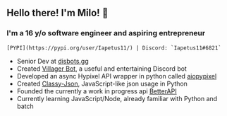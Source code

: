 ## Hello there<!-- general kenobi -->! I'm Milo! :wave:
### I'm a 16 y/o software engineer and aspiring entrepreneur
    [PYPI](https://pypi.org/user/Iapetus11/) | Discord: `Iapetus11#6821`

* Senior Dev at [disbots.gg](https://disbots.gg/)
* Created [Villager Bot](https://github.com/Villager-Dev/Villager-Bot), a useful and entertaining Discord bot
* Developed an async Hypixel API wrapper in python called [aiopypixel](https://github.com/Villager-Dev/aiopypixel)
* Created [Classy-Json](https://github.com/Iapetus-11/Classy-Json), JavaScript-like json usage in Python
* Founded the currently a work in progress api [BetterAPI](https://github.com/Better-API)
* Currently learning JavaScript/Node, already familiar with Python and batch

<!--
### What languages do I know?
* Well acquainted with Python
* Some Java
* Some batch
* Currently learning JavaScript (Node.js specifically)
-->
